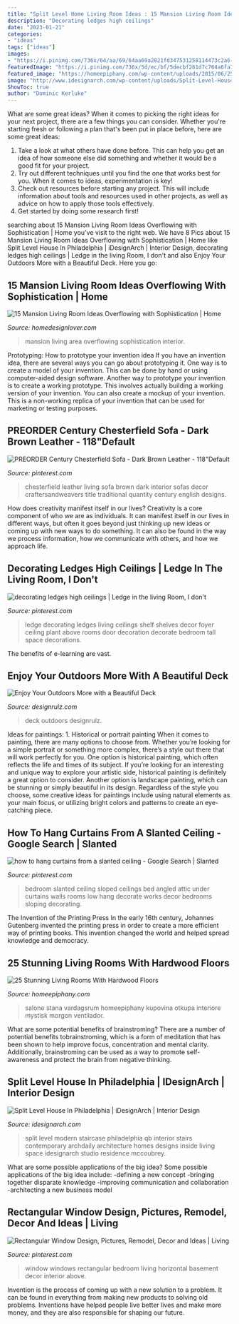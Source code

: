 ```yaml
---
title: "Split Level Home Living Room Ideas : 15 Mansion Living Room Ideas Overflowing With Sophistication"
description: "Decorating ledges high ceilings"
date: "2023-01-21"
categories:
- "ideas"
tags: ["ideas"]
images:
- "https://i.pinimg.com/736x/64/aa/69/64aa69a2821fd347531258114473c2a6--chesterfield-living-room-leather-chesterfield.jpg"
featuredImage: "https://i.pinimg.com/736x/5d/ec/bf/5decbf261d7c764a6fa7a9e4ecb4665b--ledge-decorations-decorating-ledges.jpg?b=t"
featured_image: "https://homeepiphany.com/wp-content/uploads/2015/06/25-Stunning-Living-Rooms-With-Hardwood-Floors-3.jpg"
image: "http://www.idesignarch.com/wp-content/uploads/Split-Level-House_9.jpg"
ShowToc: true
author: "Dominic Kerluke"
---
```



What are some great ideas?
When it comes to picking the right ideas for your next project, there are a few things you can consider. Whether you're starting fresh or following a plan that's been put in place before, here are some great ideas:
1. Take a look at what others have done before. This can help you get an idea of how someone else did something and whether it would be a good fit for your project. 
2. Try out different techniques until you find the one that works best for you. When it comes to ideas, experimentation is key! 
3. Check out resources before starting any project. This will include information about tools and resources used in other projects, as well as advice on how to apply those tools effectively. 
4. Get started by doing some research first!

	

		
searching about 15 Mansion Living Room Ideas Overflowing with Sophistication | Home you've visit to the right web. We have 8 Pics about 15 Mansion Living Room Ideas Overflowing with Sophistication | Home like Split Level House In Philadelphia | iDesignArch | Interior Design, decorating ledges high ceilings | Ledge in the living Room, I don&#039;t and also Enjoy Your Outdoors More with a Beautiful Deck. Here you go:
		
    
## 15 Mansion Living Room Ideas Overflowing With Sophistication | Home

<img loading=lazy src="https://homedesignlover.com/wp-content/uploads/2014/04/6-fontana.jpg" onerror="this.onerror=null;this.src='https://tse4.mm.bing.net/th?id=OIP.FtW3vhvKlkZb4VOEu2qCiAHaFN&amp;pid=15.1';" alt="15 Mansion Living Room Ideas Overflowing with Sophistication | Home">

_Source: homedesignlover.com_

>mansion living area overflowing sophistication interior. 

	

Prototyping: How to prototype your invention idea
If you have an invention idea, there are several ways you can go about prototyping it. One way is to create a model of your invention. This can be done by hand or using computer-aided design software. Another way to prototype your invention is to create a working prototype. This involves actually building a working version of your invention. You can also create a mockup of your invention. This is a non-working replica of your invention that can be used for marketing or testing purposes.

    
## PREORDER Century Chesterfield Sofa - Dark Brown Leather - 118&quot;Default

<img loading=lazy src="https://i.pinimg.com/736x/64/aa/69/64aa69a2821fd347531258114473c2a6--chesterfield-living-room-leather-chesterfield.jpg" onerror="this.onerror=null;this.src='https://tse1.mm.bing.net/th?id=OIP.itqMoMZHehWf4BrabQxfJwHaF9&amp;pid=15.1';" alt="PREORDER Century Chesterfield Sofa - Dark Brown Leather - 118&quot;Default">

_Source: pinterest.com_

>chesterfield leather living sofa brown dark interior sofas decor craftersandweavers title traditional quantity century english designs. 

	

How does creativity manifest itself in our lives?
Creativity is a core component of who we are as individuals. It can manifest itself in our lives in different ways, but often it goes beyond just thinking up new ideas or coming up with new ways to do something. It can also be found in the way we process information, how we communicate with others, and how we approach life.

    
## Decorating Ledges High Ceilings | Ledge In The Living Room, I Don&#039;t

<img loading=lazy src="https://i.pinimg.com/736x/5d/ec/bf/5decbf261d7c764a6fa7a9e4ecb4665b--ledge-decorations-decorating-ledges.jpg?b=t" onerror="this.onerror=null;this.src='https://tse2.mm.bing.net/th?id=OIP.NrLLkgFKi0gCgR_UKy8ZsgHaJ4&amp;pid=15.1';" alt="decorating ledges high ceilings | Ledge in the living Room, I don&#039;t">

_Source: pinterest.com_

>ledge decorating ledges living ceilings shelf shelves decor foyer ceiling plant above rooms door decoration decorate bedroom tall space decorations. 

	

The benefits of e-learning are vast.

    
## Enjoy Your Outdoors More With A Beautiful Deck

<img loading=lazy src="https://cdn.designrulz.com/wp-content/uploads/2013/07/deck-designrulz-21.jpg" onerror="this.onerror=null;this.src='https://tse1.mm.bing.net/th?id=OIP.4LrcLY0nJkiyRKmgFJ87twHaJJ&amp;pid=15.1';" alt="Enjoy Your Outdoors More with a Beautiful Deck">

_Source: designrulz.com_

>deck outdoors designrulz. 

	

Ideas for paintings: 1. Historical or portrait painting
When it comes to painting, there are many options to choose from. Whether you’re looking for a simple portrait or something more complex, there’s a style out there that will work perfectly for you. One option is historical painting, which often reflects the life and times of its subject. If you’re looking for an interesting and unique way to explore your artistic side, historical painting is definitely a great option to consider. Another option is landscape painting, which can be stunning or simply beautiful in its design. Regardless of the style you choose, some creative ideas for paintings include using natural elements as your main focus, or utilizing bright colors and patterns to create an eye-catching piece.

    
## How To Hang Curtains From A Slanted Ceiling - Google Search | Slanted

<img loading=lazy src="https://i.pinimg.com/736x/8b/a5/3b/8ba53be537b05c5e4ef10015b3e10eab--a-frame-bedroom-bedroom-ideas.jpg" onerror="this.onerror=null;this.src='https://tse2.mm.bing.net/th?id=OIP.Ab79EVai11R8oYTkZseLVgHaFj&amp;pid=15.1';" alt="how to hang curtains from a slanted ceiling - Google Search | Slanted">

_Source: pinterest.com_

>bedroom slanted ceiling sloped ceilings bed angled attic under curtains walls rooms low hang decorate works decor bedrooms sloping decorating. 

	

The Invention of the Printing Press
In the early 16th century, Johannes Gutenberg invented the printing press in order to create a more efficient way of printing books. This invention changed the world and helped spread knowledge and democracy.

    
## 25 Stunning Living Rooms With Hardwood Floors

<img loading=lazy src="https://homeepiphany.com/wp-content/uploads/2015/06/25-Stunning-Living-Rooms-With-Hardwood-Floors-3.jpg" onerror="this.onerror=null;this.src='https://tse3.mm.bing.net/th?id=OIP.hYZmnvbD1OCbmnrfF5vojwHaE7&amp;pid=15.1';" alt="25 Stunning Living Rooms With Hardwood Floors">

_Source: homeepiphany.com_

>salone stana vardagsrum homeepiphany kupovina otkupa interiore mystisk morgon ventilador. 

	

What are some potential benefits of brainstroming?
There are a number of potential benefits tobrainstroming, which is a form of meditation that has been shown to help improve focus, concentration and mental clarity. Additionally, brainstroming can be used as a way to promote self-awareness and protect the brain from negative thinking.

    
## Split Level House In Philadelphia | IDesignArch | Interior Design

<img loading=lazy src="http://www.idesignarch.com/wp-content/uploads/Split-Level-House_9.jpg" onerror="this.onerror=null;this.src='https://tse2.mm.bing.net/th?id=OIP.hosxgpO3cxOY8AN4FRjYLAHaJ4&amp;pid=15.1';" alt="Split Level House In Philadelphia | iDesignArch | Interior Design">

_Source: idesignarch.com_

>split level modern staircase philadelphia qb interior stairs contemporary archdaily architecture homes designs inside living space idesignarch studio residence mccoubrey. 

	

What are some possible applications of the big idea?
Some possible applications of the big idea include: 
-defining a new concept
-bringing together disparate knowledge
-improving communication and collaboration
-architecting a new business model

    
## Rectangular Window Design, Pictures, Remodel, Decor And Ideas | Living

<img loading=lazy src="https://i.pinimg.com/originals/24/41/86/24418621d29005b67b8f2a267f43c336.jpg" onerror="this.onerror=null;this.src='https://tse1.mm.bing.net/th?id=OIP.BXpmUY51idsxcZ-1vHtXSQHaJ4&amp;pid=15.1';" alt="Rectangular Window Design, Pictures, Remodel, Decor and Ideas | Living">

_Source: pinterest.com_

>window windows rectangular bedroom living horizontal basement decor interior above. 

	

Invention is the process of coming up with a new solution to a problem. It can be found in everything from making new products to solving old problems. Inventions have helped people live better lives and make more money, and they are also responsible for shaping our future.

